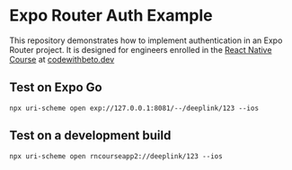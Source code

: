# Expo Router Auth Example

This repository demonstrates how to implement authentication in an Expo Router project. It is designed for engineers enrolled in the [React Native Course](https://codewithbeto.dev/learn) at [codewithbeto.dev](https://codewithbeto.dev)

## Test on Expo Go

```
npx uri-scheme open exp://127.0.0.1:8081/--/deeplink/123 --ios
```

## Test on a development build

```
npx uri-scheme open rncourseapp2://deeplink/123 --ios
```

